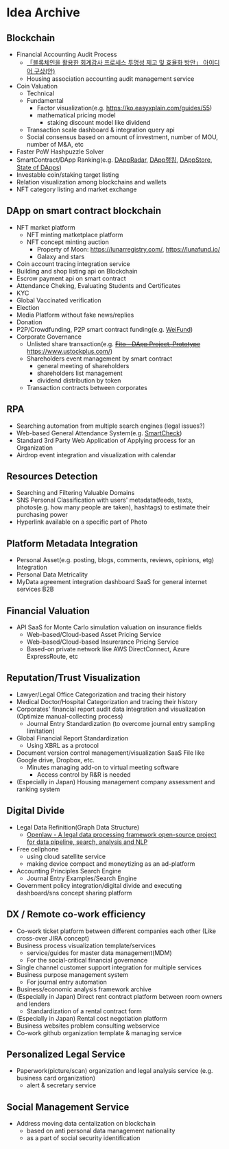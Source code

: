 # Idea Archive

## Blockchain
 - Financial Accounting Audit Process
   - [「블록체인을 활용한 회계감사 프로세스 투명성 제고 및 효율화 방안」 아이디어 구상(안)](https://github.com/tooget/Blockchain-Idea-Archive/blob/master/Financial%20Accounting%20Audit%20Process/%E3%80%8C%EB%B8%94%EB%A1%9D%EC%B2%B4%EC%9D%B8%EC%9D%84%20%ED%99%9C%EC%9A%A9%ED%95%9C%20%ED%9A%8C%EA%B3%84%EA%B0%90%EC%82%AC%20%ED%94%84%EB%A1%9C%EC%84%B8%EC%8A%A4%20%ED%88%AC%EB%AA%85%EC%84%B1%20%EC%A0%9C%EA%B3%A0%20%EB%B0%8F%20%ED%9A%A8%EC%9C%A8%ED%99%94%20%EB%B0%A9%EC%95%88%E3%80%8D%20%EC%95%84%EC%9D%B4%EB%94%94%EC%96%B4%20%EA%B5%AC%EC%83%81(%EC%95%88).md)
   - Housing association accounting audit management service
 - Coin Valuation
   - Technical
   - Fundamental
     - Factor visualization(e.g. https://ko.easyxplain.com/guides/55)
     - mathematical pricing model
       - staking discount model like dividend
   - Transaction scale dashboard & integration query api
   - Social consensus based on amount of investment, number of MOU, number of M&A, etc
 - Faster PoW Hashpuzzle Solver
 - SmartContract/DApp Ranking(e.g. [DAppRadar](https://dappradar.com), [DApp랭킹](https://www.dapp.com/ranking), [DAppStore](https://dappstore.link/rankings), [State of DApps](https://www.stateofthedapps.com/rankings))
 - Investable coin/staking target listing
 - Relation visualization among blockchains and wallets
 - NFT category listing and market exchange

## DApp on smart contract blockchain
 - NFT market platform
   - NFT minting matketplace platform
   - NFT concept minting auction
     - Property of Moon: https://lunarregistry.com/, https://lunafund.io/
     - Galaxy and stars
 - Coin account tracing integration service
 - Building and shop listing api on Blockchain
 - Escrow payment api on smart contract
 - Attendance Cheking, Evaluating Students and Certificates
 - KYC
 - Global Vaccinated verification
 - Election
 - Media Platform without fake news/replies
 - Donation
 - P2P/Crowdfunding, P2P smart contract funding(e.g. [WeiFund](http://weifund.io))
 - Corporate Governance
   - Unlisted share transaction(e.g. ~~[Fito - DApp Project, Prototype](https://github.com/tooget/Fito)~~ https://www.ustockplus.com/)
   - Shareholders event management by smart contract
     - general meeting of shareholders
     - shareholders list management
     - dividend distribution by token
   - Transaction contracts between corporates

## RPA
 - Searching automation from multiple search engines (legal issues?)
 - Web-based General Attendance System(e.g. [SmartCheck](https://github.com/yunsu246/simple-smart-check))
 - Standard 3rd Party Web Application of Applying process for an Organization
 - Airdrop event integration and visualization with calendar

## Resources Detection
 - Searching and Filtering Valuable Domains
 - SNS Personal Classification with users' metadata(feeds, texts, photos(e.g. how many people are taken), hashtags) to estimate their purchasing power
 - Hyperlink available on a specific part of Photo

## Platform Metadata Integration
 - Personal Asset(e.g. posting, blogs, comments, reviews, opinions, etg) Integration
 - Personal Data Metricality
 - MyData agreement integration dashboard SaaS for general internet services B2B

## Financial Valuation
 - API SaaS for Monte Carlo simulation valuation on insurance fields
   - Web-based/Cloud-based Asset Pricing Service
   - Web-based/Cloud-based Insurerance Pricing Service
   - Based-on private network like AWS DirectConnect, Azure ExpressRoute, etc

## Reputation/Trust Visualization
 - Lawyer/Legal Office Categorization and tracing their history
 - Medical Doctor/Hospital Categorization and tracing their history
 - Corporates' financial report audit data integration and visualization (Optimize manual-collecting process)
   - Journal Entry Standardization (to overcome journal entry sampling limitation)
 - Global Financial Report Standardization
   - Using XBRL as a protocol
 - Document version control management/visualization SaaS File like Google drive, Dropbox, etc.
   - Minutes managing add-on to virtual meeting software
     - Access control by R&R is needed
 - (Especially in Japan) Housing management company assessment and ranking system

## Digital Divide
 - Legal Data Refinition(Graph Data Structure)
   - [Openlaw - A legal data processing framework open-source project for data pipeline, search, analysis and NLP](https://github.com/tooget/Openlaw)
 - Free cellphone
   - using cloud satellite service
   - making device compact and moneytizing as an ad-platform
 - Accounting Principles Search Engine
   - Journal Entry Examples/Search Engine
 - Government policy integration/digital divide and executing dashboard/sns concept sharing platform

## DX / Remote co-work efficiency
 - Co-work ticket platform between different companies each other (Like cross-over JIRA concept)
 - Business process visualization template/services
   - service/guides for master data management(MDM)
   - For the social-critical financial governance
 - Single channel customer support integration for multiple services
 - Business purpose management system
   - For journal entry automation
 - Business/economic analysis framework archive
 - (Especially in Japan) Direct rent contract platform between room owners and lenders
   - Standardization of a rental contract form
 - (Especially in Japan) Rental cost negotiation platform
 - Business websites problem consulting webservice
 - Co-work github organization template & managing service

## Personalized Legal Service
 - Paperwork(picture/scan) organization and legal analysis service (e.g. business card organization)
   - alert & secretary service

## Social Management Service
 - Address moving data centalization on blockchain
   - based on anti personal data management nationality
   - as a part of social security identification
